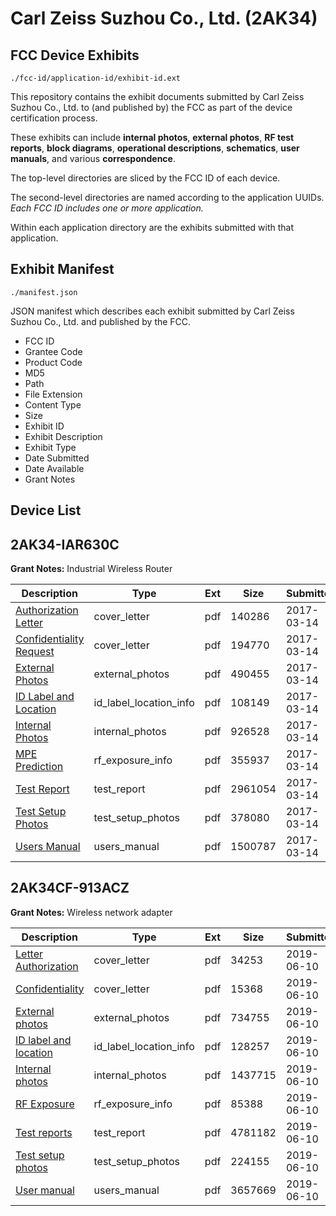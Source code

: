 # Carl Zeiss Suzhou Co., Ltd. (2AK34)
## FCC Device Exhibits

```
./fcc-id/application-id/exhibit-id.ext
```

This repository contains the exhibit documents submitted by Carl Zeiss Suzhou Co., Ltd. to (and published by) the FCC as part of the device certification process.

These exhibits can include **internal photos**, **external photos**, **RF test reports**, **block diagrams**, **operational descriptions**, **schematics**, **user manuals**, and various **correspondence**.

The top-level directories are sliced by the FCC ID of each device.

The second-level directories are named according to the application UUIDs. *Each FCC ID includes one or more application.*

Within each application directory are the exhibits submitted with that application. 

## Exhibit Manifest

```
./manifest.json
```

JSON manifest which describes each exhibit submitted by Carl Zeiss Suzhou Co., Ltd. and published by the FCC.

- FCC ID
- Grantee Code
- Product Code
- MD5
- Path
- File Extension
- Content Type
- Size
- Exhibit ID
- Exhibit Description
- Exhibit Type
- Date Submitted
- Date Available
- Grant Notes

## Device List
## 2AK34-IAR630C
**Grant Notes:** Industrial Wireless Router

| Description | Type | Ext | Size | Submitted | Available |
| ----------- | ---- | --- | ---- | --------- | --------- |
| [Authorization Letter](2AK34-IAR630C/07c71160f6c3059074d82a9d57d51da7/3315232.pdf) | cover_letter | pdf | 140286 | 2017-03-14 | 2017-03-14 |
| [Confidentiality Request](2AK34-IAR630C/07c71160f6c3059074d82a9d57d51da7/3315233.pdf) | cover_letter | pdf | 194770 | 2017-03-14 | 2017-03-14 |
| [External Photos](2AK34-IAR630C/07c71160f6c3059074d82a9d57d51da7/3315235.pdf) | external_photos | pdf | 490455 | 2017-03-14 | 2017-03-14 |
| [ID Label and Location](2AK34-IAR630C/07c71160f6c3059074d82a9d57d51da7/3315236.pdf) | id_label_location_info | pdf | 108149 | 2017-03-14 | 2017-03-14 |
| [Internal Photos](2AK34-IAR630C/07c71160f6c3059074d82a9d57d51da7/3315237.pdf) | internal_photos | pdf | 926528 | 2017-03-14 | 2017-03-14 |
| [MPE Prediction](2AK34-IAR630C/07c71160f6c3059074d82a9d57d51da7/3315240.pdf) | rf_exposure_info | pdf | 355937 | 2017-03-14 | 2017-03-14 |
| [Test Report](2AK34-IAR630C/07c71160f6c3059074d82a9d57d51da7/3315242.pdf) | test_report | pdf | 2961054 | 2017-03-14 | 2017-03-14 |
| [Test Setup Photos](2AK34-IAR630C/07c71160f6c3059074d82a9d57d51da7/3315243.pdf) | test_setup_photos | pdf | 378080 | 2017-03-14 | 2017-03-14 |
| [Users Manual](2AK34-IAR630C/07c71160f6c3059074d82a9d57d51da7/3315244.pdf) | users_manual | pdf | 1500787 | 2017-03-14 | 2017-03-14 |
## 2AK34CF-913ACZ
**Grant Notes:** Wireless network adapter

| Description | Type | Ext | Size | Submitted | Available |
| ----------- | ---- | --- | ---- | --------- | --------- |
| [Letter Authorization](2AK34CF-913ACZ/b45629bcc03963c7d8d298c88be3176a/4311614.pdf) | cover_letter | pdf | 34253 | 2019-06-10 | 2019-06-13 |
| [Confidentiality](2AK34CF-913ACZ/b45629bcc03963c7d8d298c88be3176a/4311615.pdf) | cover_letter | pdf | 15368 | 2019-06-10 | 2019-06-13 |
| [External photos](2AK34CF-913ACZ/b45629bcc03963c7d8d298c88be3176a/4311616.pdf) | external_photos | pdf | 734755 | 2019-06-10 | 2019-06-13 |
| [ID label and location](2AK34CF-913ACZ/b45629bcc03963c7d8d298c88be3176a/4311618.pdf) | id_label_location_info | pdf | 128257 | 2019-06-10 | 2019-06-13 |
| [Internal photos](2AK34CF-913ACZ/b45629bcc03963c7d8d298c88be3176a/4311617.pdf) | internal_photos | pdf | 1437715 | 2019-06-10 | 2019-06-13 |
| [RF Exposure](2AK34CF-913ACZ/b45629bcc03963c7d8d298c88be3176a/4311625.pdf) | rf_exposure_info | pdf | 85388 | 2019-06-10 | 2019-06-13 |
| [Test reports](2AK34CF-913ACZ/b45629bcc03963c7d8d298c88be3176a/4311622.pdf) | test_report | pdf | 4781182 | 2019-06-10 | 2019-06-13 |
| [Test setup photos](2AK34CF-913ACZ/b45629bcc03963c7d8d298c88be3176a/4311623.pdf) | test_setup_photos | pdf | 224155 | 2019-06-10 | 2019-06-13 |
| [User manual](2AK34CF-913ACZ/b45629bcc03963c7d8d298c88be3176a/4311624.pdf) | users_manual | pdf | 3657669 | 2019-06-10 | 2019-06-13 |
